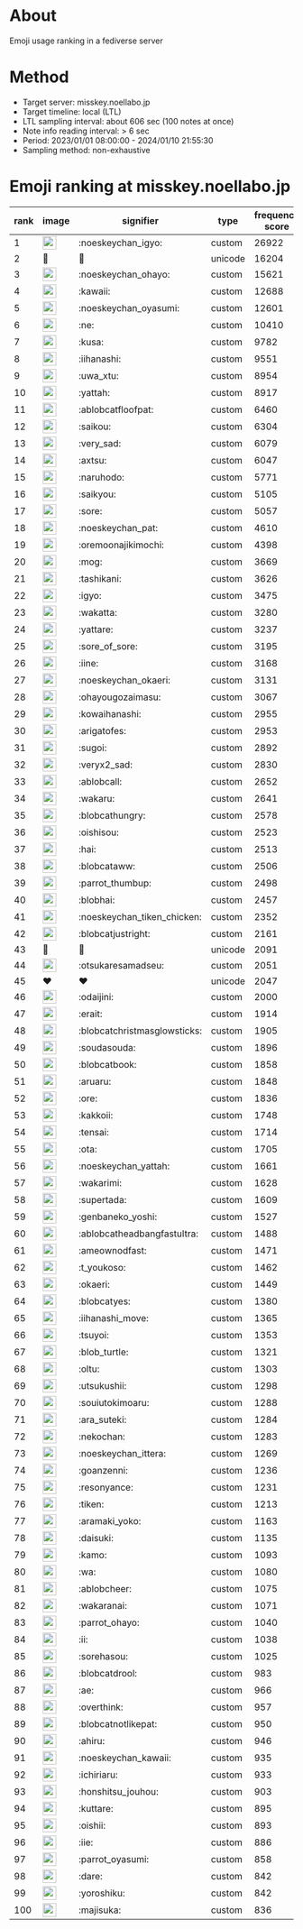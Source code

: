 # About
Emoji usage ranking in a fediverse server

# Method
- Target server: misskey.noellabo.jp
- Target timeline: local (LTL)
- LTL sampling interval: about 606 sec (100 notes at once)
- Note info reading interval: > 6 sec
- Period: 2023/01/01 08:00:00 - 2024/01/10 21:55:30 
- Sampling method: non-exhaustive

# Emoji ranking at misskey.noellabo.jp

|rank|image|signifier|type|frequency score|
|----|----|----|----|----|
|1|<img height="24" src="https://misskey.noellabo.jp/emoji/noeskeychan_igyo.webp">|:noeskeychan_igyo:|custom|26922|
|2|🎉|🎉|unicode|16204|
|3|<img height="24" src="https://misskey.noellabo.jp/emoji/noeskeychan_ohayo.webp">|:noeskeychan_ohayo:|custom|15621|
|4|<img height="24" src="https://misskey.noellabo.jp/emoji/kawaii.webp">|:kawaii:|custom|12688|
|5|<img height="24" src="https://misskey.noellabo.jp/emoji/noeskeychan_oyasumi.webp">|:noeskeychan_oyasumi:|custom|12601|
|6|<img height="24" src="https://misskey.noellabo.jp/emoji/ne.webp">|:ne:|custom|10410|
|7|<img height="24" src="https://misskey.noellabo.jp/emoji/kusa.webp">|:kusa:|custom|9782|
|8|<img height="24" src="https://misskey.noellabo.jp/emoji/iihanashi.webp">|:iihanashi:|custom|9551|
|9|<img height="24" src="https://misskey.noellabo.jp/emoji/uwa_xtu.webp">|:uwa_xtu:|custom|8954|
|10|<img height="24" src="https://misskey.noellabo.jp/emoji/yattah.webp">|:yattah:|custom|8917|
|11|<img height="24" src="https://misskey.noellabo.jp/emoji/ablobcatfloofpat.webp">|:ablobcatfloofpat:|custom|6460|
|12|<img height="24" src="https://misskey.noellabo.jp/emoji/saikou.webp">|:saikou:|custom|6304|
|13|<img height="24" src="https://misskey.noellabo.jp/emoji/very_sad.webp">|:very_sad:|custom|6079|
|14|<img height="24" src="https://misskey.noellabo.jp/emoji/axtsu.webp">|:axtsu:|custom|6047|
|15|<img height="24" src="https://misskey.noellabo.jp/emoji/naruhodo.webp">|:naruhodo:|custom|5771|
|16|<img height="24" src="https://misskey.noellabo.jp/emoji/saikyou.webp">|:saikyou:|custom|5105|
|17|<img height="24" src="https://misskey.noellabo.jp/emoji/sore.webp">|:sore:|custom|5057|
|18|<img height="24" src="https://misskey.noellabo.jp/emoji/noeskeychan_pat.webp">|:noeskeychan_pat:|custom|4610|
|19|<img height="24" src="https://misskey.noellabo.jp/emoji/oremoonajikimochi.webp">|:oremoonajikimochi:|custom|4398|
|20|<img height="24" src="https://misskey.noellabo.jp/emoji/mog.webp">|:mog:|custom|3669|
|21|<img height="24" src="https://misskey.noellabo.jp/emoji/tashikani.webp">|:tashikani:|custom|3626|
|22|<img height="24" src="https://misskey.noellabo.jp/emoji/igyo.webp">|:igyo:|custom|3475|
|23|<img height="24" src="https://misskey.noellabo.jp/emoji/wakatta.webp">|:wakatta:|custom|3280|
|24|<img height="24" src="https://misskey.noellabo.jp/emoji/yattare.webp">|:yattare:|custom|3237|
|25|<img height="24" src="https://misskey.noellabo.jp/emoji/sore_of_sore.webp">|:sore_of_sore:|custom|3195|
|26|<img height="24" src="https://misskey.noellabo.jp/emoji/iine.webp">|:iine:|custom|3168|
|27|<img height="24" src="https://misskey.noellabo.jp/emoji/noeskeychan_okaeri.webp">|:noeskeychan_okaeri:|custom|3131|
|28|<img height="24" src="https://misskey.noellabo.jp/emoji/ohayougozaimasu.webp">|:ohayougozaimasu:|custom|3067|
|29|<img height="24" src="https://misskey.noellabo.jp/emoji/kowaihanashi.webp">|:kowaihanashi:|custom|2955|
|30|<img height="24" src="https://misskey.noellabo.jp/emoji/arigatofes.webp">|:arigatofes:|custom|2953|
|31|<img height="24" src="https://misskey.noellabo.jp/emoji/sugoi.webp">|:sugoi:|custom|2892|
|32|<img height="24" src="https://misskey.noellabo.jp/emoji/veryx2_sad.webp">|:veryx2_sad:|custom|2830|
|33|<img height="24" src="https://misskey.noellabo.jp/emoji/ablobcall.webp">|:ablobcall:|custom|2652|
|34|<img height="24" src="https://misskey.noellabo.jp/emoji/wakaru.webp">|:wakaru:|custom|2641|
|35|<img height="24" src="https://misskey.noellabo.jp/emoji/blobcathungry.webp">|:blobcathungry:|custom|2578|
|36|<img height="24" src="https://misskey.noellabo.jp/emoji/oishisou.webp">|:oishisou:|custom|2523|
|37|<img height="24" src="https://misskey.noellabo.jp/emoji/hai.webp">|:hai:|custom|2513|
|38|<img height="24" src="https://misskey.noellabo.jp/emoji/blobcataww.webp">|:blobcataww:|custom|2506|
|39|<img height="24" src="https://misskey.noellabo.jp/emoji/parrot_thumbup.webp">|:parrot_thumbup:|custom|2498|
|40|<img height="24" src="https://misskey.noellabo.jp/emoji/blobhai.webp">|:blobhai:|custom|2457|
|41|<img height="24" src="https://misskey.noellabo.jp/emoji/noeskeychan_tiken_chicken.webp">|:noeskeychan_tiken_chicken:|custom|2352|
|42|<img height="24" src="https://misskey.noellabo.jp/emoji/blobcatjustright.webp">|:blobcatjustright:|custom|2161|
|43|🍗|🍗|unicode|2091|
|44|<img height="24" src="https://misskey.noellabo.jp/emoji/otsukaresamadseu.webp">|:otsukaresamadseu:|custom|2051|
|45|❤|❤|unicode|2047|
|46|<img height="24" src="https://misskey.noellabo.jp/emoji/odaijini.webp">|:odaijini:|custom|2000|
|47|<img height="24" src="https://misskey.noellabo.jp/emoji/erait.webp">|:erait:|custom|1914|
|48|<img height="24" src="https://misskey.noellabo.jp/emoji/blobcatchristmasglowsticks.webp">|:blobcatchristmasglowsticks:|custom|1905|
|49|<img height="24" src="https://misskey.noellabo.jp/emoji/soudasouda.webp">|:soudasouda:|custom|1896|
|50|<img height="24" src="https://misskey.noellabo.jp/emoji/blobcatbook.webp">|:blobcatbook:|custom|1858|
|51|<img height="24" src="https://misskey.noellabo.jp/emoji/aruaru.webp">|:aruaru:|custom|1848|
|52|<img height="24" src="https://misskey.noellabo.jp/emoji/ore.webp">|:ore:|custom|1836|
|53|<img height="24" src="https://misskey.noellabo.jp/emoji/kakkoii.webp">|:kakkoii:|custom|1748|
|54|<img height="24" src="https://misskey.noellabo.jp/emoji/tensai.webp">|:tensai:|custom|1714|
|55|<img height="24" src="https://misskey.noellabo.jp/emoji/ota.webp">|:ota:|custom|1705|
|56|<img height="24" src="https://misskey.noellabo.jp/emoji/noeskeychan_yattah.webp">|:noeskeychan_yattah:|custom|1661|
|57|<img height="24" src="https://misskey.noellabo.jp/emoji/wakarimi.webp">|:wakarimi:|custom|1628|
|58|<img height="24" src="https://misskey.noellabo.jp/emoji/supertada.webp">|:supertada:|custom|1609|
|59|<img height="24" src="https://misskey.noellabo.jp/emoji/genbaneko_yoshi.webp">|:genbaneko_yoshi:|custom|1527|
|60|<img height="24" src="https://misskey.noellabo.jp/emoji/ablobcatheadbangfastultra.webp">|:ablobcatheadbangfastultra:|custom|1488|
|61|<img height="24" src="https://misskey.noellabo.jp/emoji/ameownodfast.webp">|:ameownodfast:|custom|1471|
|62|<img height="24" src="https://misskey.noellabo.jp/emoji/t_youkoso.webp">|:t_youkoso:|custom|1462|
|63|<img height="24" src="https://misskey.noellabo.jp/emoji/okaeri.webp">|:okaeri:|custom|1449|
|64|<img height="24" src="https://misskey.noellabo.jp/emoji/blobcatyes.webp">|:blobcatyes:|custom|1380|
|65|<img height="24" src="https://misskey.noellabo.jp/emoji/iihanashi_move.webp">|:iihanashi_move:|custom|1365|
|66|<img height="24" src="https://misskey.noellabo.jp/emoji/tsuyoi.webp">|:tsuyoi:|custom|1353|
|67|<img height="24" src="https://misskey.noellabo.jp/emoji/blob_turtle.webp">|:blob_turtle:|custom|1321|
|68|<img height="24" src="https://misskey.noellabo.jp/emoji/oltu.webp">|:oltu:|custom|1303|
|69|<img height="24" src="https://misskey.noellabo.jp/emoji/utsukushii.webp">|:utsukushii:|custom|1298|
|70|<img height="24" src="https://misskey.noellabo.jp/emoji/souiutokimoaru.webp">|:souiutokimoaru:|custom|1288|
|71|<img height="24" src="https://misskey.noellabo.jp/emoji/ara_suteki.webp">|:ara_suteki:|custom|1284|
|72|<img height="24" src="https://misskey.noellabo.jp/emoji/nekochan.webp">|:nekochan:|custom|1283|
|73|<img height="24" src="https://misskey.noellabo.jp/emoji/noeskeychan_ittera.webp">|:noeskeychan_ittera:|custom|1269|
|74|<img height="24" src="https://misskey.noellabo.jp/emoji/goanzenni.webp">|:goanzenni:|custom|1236|
|75|<img height="24" src="https://misskey.noellabo.jp/emoji/resonyance.webp">|:resonyance:|custom|1231|
|76|<img height="24" src="https://misskey.noellabo.jp/emoji/tiken.webp">|:tiken:|custom|1213|
|77|<img height="24" src="https://misskey.noellabo.jp/emoji/aramaki_yoko.webp">|:aramaki_yoko:|custom|1163|
|78|<img height="24" src="https://misskey.noellabo.jp/emoji/daisuki.webp">|:daisuki:|custom|1135|
|79|<img height="24" src="https://misskey.noellabo.jp/emoji/kamo.webp">|:kamo:|custom|1093|
|80|<img height="24" src="https://misskey.noellabo.jp/emoji/wa.webp">|:wa:|custom|1080|
|81|<img height="24" src="https://misskey.noellabo.jp/emoji/ablobcheer.webp">|:ablobcheer:|custom|1075|
|82|<img height="24" src="https://misskey.noellabo.jp/emoji/wakaranai.webp">|:wakaranai:|custom|1071|
|83|<img height="24" src="https://misskey.noellabo.jp/emoji/parrot_ohayo.webp">|:parrot_ohayo:|custom|1040|
|84|<img height="24" src="https://misskey.noellabo.jp/emoji/ii.webp">|:ii:|custom|1038|
|85|<img height="24" src="https://misskey.noellabo.jp/emoji/sorehasou.webp">|:sorehasou:|custom|1025|
|86|<img height="24" src="https://misskey.noellabo.jp/emoji/blobcatdrool.webp">|:blobcatdrool:|custom|983|
|87|<img height="24" src="https://misskey.noellabo.jp/emoji/ae.webp">|:ae:|custom|966|
|88|<img height="24" src="https://misskey.noellabo.jp/emoji/overthink.webp">|:overthink:|custom|957|
|89|<img height="24" src="https://misskey.noellabo.jp/emoji/blobcatnotlikepat.webp">|:blobcatnotlikepat:|custom|950|
|90|<img height="24" src="https://misskey.noellabo.jp/emoji/ahiru.webp">|:ahiru:|custom|946|
|91|<img height="24" src="https://misskey.noellabo.jp/emoji/noeskeychan_kawaii.webp">|:noeskeychan_kawaii:|custom|935|
|92|<img height="24" src="https://misskey.noellabo.jp/emoji/ichiriaru.webp">|:ichiriaru:|custom|933|
|93|<img height="24" src="https://misskey.noellabo.jp/emoji/honshitsu_jouhou.webp">|:honshitsu_jouhou:|custom|903|
|94|<img height="24" src="https://misskey.noellabo.jp/emoji/kuttare.webp">|:kuttare:|custom|895|
|95|<img height="24" src="https://misskey.noellabo.jp/emoji/oishii.webp">|:oishii:|custom|893|
|96|<img height="24" src="https://misskey.noellabo.jp/emoji/iie.webp">|:iie:|custom|886|
|97|<img height="24" src="https://misskey.noellabo.jp/emoji/parrot_oyasumi.webp">|:parrot_oyasumi:|custom|858|
|98|<img height="24" src="https://misskey.noellabo.jp/emoji/dare.webp">|:dare:|custom|842|
|99|<img height="24" src="https://misskey.noellabo.jp/emoji/yoroshiku.webp">|:yoroshiku:|custom|842|
|100|<img height="24" src="https://misskey.noellabo.jp/emoji/majisuka.webp">|:majisuka:|custom|836|
